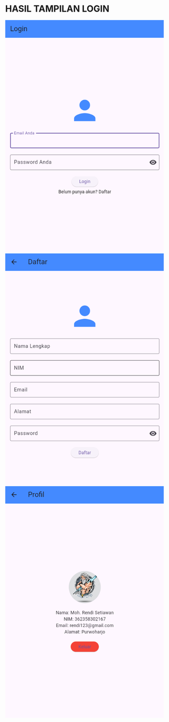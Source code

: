 # HASIL TAMPILAN LOGIN

![Screenshot halaman_login](image/1.png)
![Screenshot halaman_register](image/2.png)
![Screenshot halaman_profile](image/3.png)
